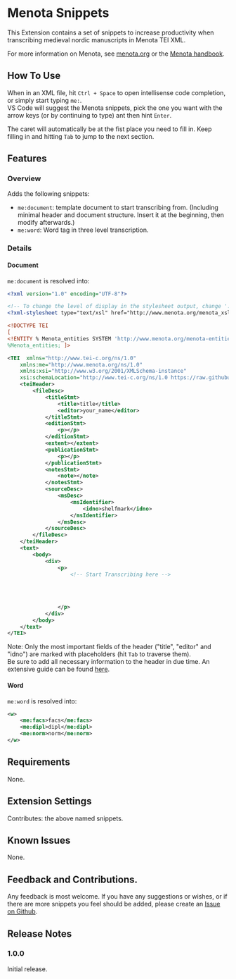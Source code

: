 # Menota Snippets

This Extension contains a set of snippets to increase productivity when transcribing medieval nordic manuscripts in Menota TEI XML.

For more information on Menota, see [menota.org](https://menota.org/forside.xhtml) or the [Menota handbook](https://menota.org/HB3_index.xml).

## How To Use

When in an XML file, hit `Ctrl + Space` to open intellisense code completion, or simply start typing `me:`.  
VS Code will suggest the Menota snippets, pick the one you want with the arrow keys (or by continuing to type) ant then hint `Enter`.

The caret will automatically be at the fist place you need to fill in. Keep filling in and hitting `Tab` to jump to the next section.


## Features

### Overview

Adds the following snippets:

- `me:document`: template document to start transcribing from. (Including minimal header and document structure. Insert it at the beginning, then modify afterwards.)
- `me:word`: Word tag in three level transcription.

### Details

#### Document
`me:document` is resolved into:
```XML
<?xml version="1.0" encoding="UTF-8"?>

<!-- To change the level of display in the stylesheet output, change '...facs.xsl' to '...dipl.xsl' or '...norm.xsl' in the next line -->
<?xml-stylesheet type="text/xsl" href="http://www.menota.org/menota_xslt_3_facs.xsl"?>

<!DOCTYPE TEI 
[
<!ENTITY % Menota_entities SYSTEM 'http://www.menota.org/menota-entities.txt'>
%Menota_entities; ]>

<TEI  xmlns="http://www.tei-c.org/ns/1.0"
    xmlns:me="http://www.menota.org/ns/1.0"
    xmlns:xsi="http://www.w3.org/2001/XMLSchema-instance"
    xsi:schemaLocation="http://www.tei-c.org/ns/1.0 https://raw.githubusercontent.com/BalduinLandolt/menota-xsd-schema/master/menota.xsd">
    <teiHeader>
        <fileDesc>
            <titleStmt>
                <title>title</title>
                <editor>your_name</editor>
            </titleStmt>
            <editionStmt>
                <p></p>
            </editionStmt>
            <extent></extent>
            <publicationStmt>
                <p></p>
            </publicationStmt>
            <notesStmt>
                <note></note>
            </notesStmt>
            <sourceDesc>
                <msDesc>
                    <msIdentifier>
                        <idno>shelfmark</idno>
                    </msIdentifier>
                </msDesc>
            </sourceDesc>
        </fileDesc>
    </teiHeader>
    <text>
        <body>
            <div>
                <p>
                    <!-- Start Transcribing here -->
                    
                    
                    
                    
                </p>
            </div>
        </body>
    </text>
</TEI>
```

Note: Only the most important fields of the header ("title", "editor" and "idno") are marked with placeholders (hit `Tab` to traverse them).  
Be sure to add all necessary information to the header in due time. An extensive guide can be found [here](https://www.menota.org/HB3_ch14.xml).

#### Word
`me:word` is resolved into:
```XML
<w>
    <me:facs>facs</me:facs>
    <me:dipl>dipl</me:dipl>
    <me:norm>norm</me:norm>
</w>
```

## Requirements

None.

## Extension Settings

Contributes: the above named snippets.

## Known Issues

None.

## Feedback and Contributions.

Any feedback is most welcome. If you have any suggestions or wishes, or if there are more snippets you feel should be added, please create an [Issue on Github](https://github.com/BalduinLandolt/vscode-menota-snippets/issues).

## Release Notes

### 1.0.0

Initial release.
